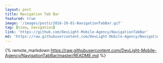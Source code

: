 ```yaml
---
layout: post
title: Navigation Tab Bar
featured: true
image: '/images/posts/2016-10-01-NavigationTabBar.gif'
tag: [view, navigation]
link: 'https://github.com/DevLight-Mobile-Agency/NavigationTabBar'
md: 'https://raw.githubusercontent.com/DevLight-Mobile-Agency/NavigationTabBar/master/README.md'
---
```


{% remote_markdown https://raw.githubusercontent.com/DevLight-Mobile-Agency/NavigationTabBar/master/README.md %}